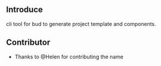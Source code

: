 ## Introduce

cli tool for bud to generate project template and components.

## Contributor

- Thanks to @Helen for contributing the name

